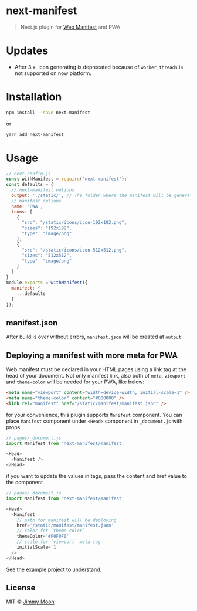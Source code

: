 # next-manifest

> Next.js plugin for [Web Manifest](https://developer.mozilla.org/en-US/docs/Web/Manifest) and PWA

# Updates

- After 3.x, icon generating is deprecated because of `worker_threads` is not supported on now platform.

# Installation

```sh
npm install --save next-manifest
```

or

```sh
yarn add next-manifest
```

# Usage

```js
// next.config.js
const withManifest = require('next-manifest');
const defaults = {
  // next-manifest options
  output: './static/', // The folder where the manifest will be generated.
  // manifest options
  name: 'PWA',
  icons: [
    {
      "src": "/static/icons/icon-192x192.png",
      "sizes": "192x192",
      "type": "image/png"
    },
    {
      "src": "/static/icons/icon-512x512.png",
      "sizes": "512x512",
      "type": "image/png"
    }
  ]
}
module.exports = withManifest({
  manifest: {
    ...defaults
  }
});
```

## manifest.json

After build is over without errors, `manifest.json` will be created at `output`

## Deploying a manifest with more meta for PWA

Web manifest must be declared in your HTML pages using a link tag at the head of your document. Not only manifest link, also both of `meta`, `viewport` and `theme-color` will be needed for your PWA, like below:

```html
<meta name="viewport" content="width=device-width, initial-scale=1" />
<meta name="theme-color" content="#000000" />
<link rel="manifest" href="/static/manifest/manifest.json" />
```

for your convenience, this plugin supports `Manifest` component. You can place `Manifest` component under `<Head>` component in `_document.js` with props.

```js
// pages/_document.js
import Manifest from 'next-manifest/manifest'

<Head>
  <Manifest />
</Head>
```

if you want to update the values in tags, pass the content and href value to the component

```js
// pages/_document.js
import Manifest from 'next-manifest/manifest'

<Head>
  <Manifest
    // path for manifest will be deploying
    href='/static/manifest/manifest.json'
    // color for `theme-color`
    themeColor='#F0F0F0'
    // scale for `viewport` meta tag
    initialScale='1'
  />
</Head>
```

See [the example project](https://github.com/ragingwind/next-manifest/blob/master/examples/hello-pwa/pages/_document.js) to understand.

## License

MIT © [Jimmy Moon](https://jimmymoon.dev)
